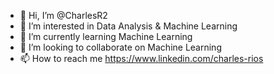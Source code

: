 - 👋 Hi, I’m @CharlesR2
- 👀 I’m interested in Data Analysis & Machine Learning 
- 🌱 I’m currently learning Machine Learning
- 💞️ I’m looking to collaborate on Machine Learning
- 📫 How to reach me https://www.linkedin.com/charles-rios

<!---
CharlesR2/CharlesR2 is a ✨ special ✨ repository because its `README.md` (this file) appears on your GitHub profile.
You can click the Preview link to take a look at your changes.
--->
